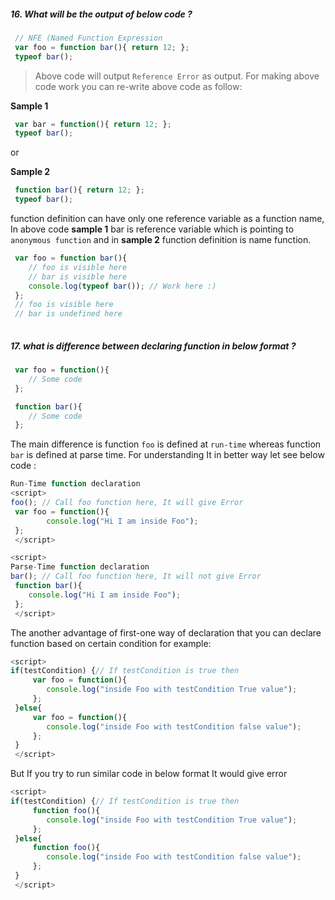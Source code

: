 ##### 16. What will be the output of below code ?

```javascript
 // NFE (Named Function Expression 
 var foo = function bar(){ return 12; };
 typeof bar();  
```
> Above code will output `Reference Error` as output. For making above code work you can re-write above code as follow: 

**Sample 1**

```javascript
 var bar = function(){ return 12; };
 typeof bar();  
```
or 

**Sample 2**

```javascript
 function bar(){ return 12; };
 typeof bar();  
```
function definition can have only one reference variable as a function name, In above code **sample 1** bar is reference variable which is pointing to `anonymous function` and in **sample 2** function definition is name function.

```javascript
 var foo = function bar(){ 
    // foo is visible here 
    // bar is visible here
 	console.log(typeof bar()); // Work here :)
 };
 // foo is visible here
 // bar is undefined here
  
```

##### 17. what is difference between declaring function in below format ?

```javascript
 var foo = function(){ 
	// Some code
 }; 
```

```javascript
 function bar(){ 
	// Some code
 }; 
```
The main difference is function `foo` is defined at `run-time` whereas function `bar` is defined at parse time. For understanding It in better way let see below code : 

```javascript
Run-Time function declaration 
<script>
foo(); // Call foo function here, It will give Error
 var foo = function(){ 
		console.log("Hi I am inside Foo");
 }; 
 </script>
```
```javascript
<script>
Parse-Time function declaration 
bar(); // Call foo function here, It will not give Error
 function bar(){ 
	console.log("Hi I am inside Foo");
 }; 
 </script>
```
The another advantage of first-one way of declaration that you can declare function based on certain condition for example: 

```javascript
<script>
if(testCondition) {// If testCondition is true then 
	 var foo = function(){ 
		console.log("inside Foo with testCondition True value");
	 }; 
 }else{
 	 var foo = function(){ 
		console.log("inside Foo with testCondition false value");
	 }; 
 }
 </script>
```
But If you try to run similar code in below format It would give error 

```javascript
<script>
if(testCondition) {// If testCondition is true then 
	 function foo(){ 
		console.log("inside Foo with testCondition True value");
	 }; 
 }else{
 	 function foo(){ 
		console.log("inside Foo with testCondition false value");
	 }; 
 }
 </script>
```








